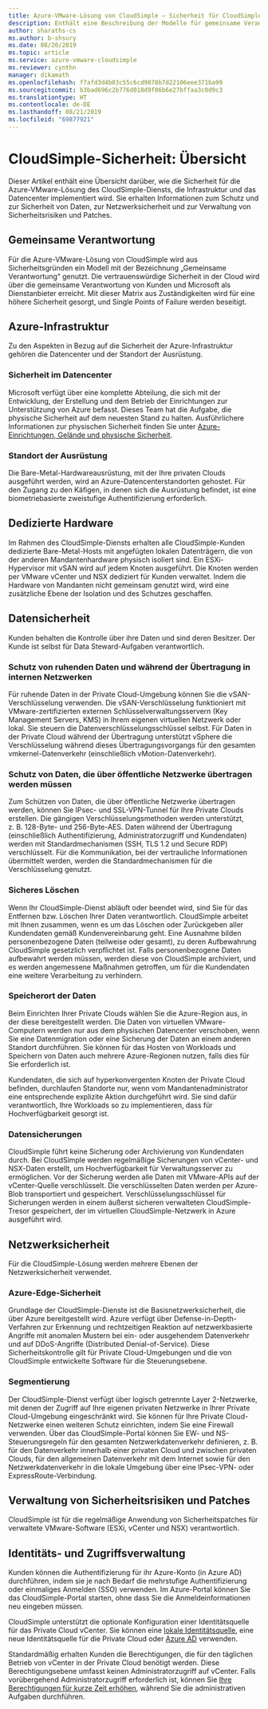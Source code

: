 ```yaml
---
title: Azure-VMware-Lösung von CloudSimple – Sicherheit für CloudSimple-Dienste
description: Enthält eine Beschreibung der Modelle für gemeinsame Verantwortung, mit denen für CloudSimple-Dienste für Sicherheit gesorgt wird.
author: sharaths-cs
ms.author: b-shsury
ms.date: 08/20/2019
ms.topic: article
ms.service: azure-vmware-cloudsimple
ms.reviewer: cynthn
manager: dikamath
ms.openlocfilehash: f7afd3d4b03c55c6cd9878b7d22106eee371ba99
ms.sourcegitcommit: b3bad696c2b776d018d9f06b6e27bffaa3c0d9c3
ms.translationtype: HT
ms.contentlocale: de-DE
ms.lasthandoff: 08/21/2019
ms.locfileid: "69877921"
---
```

# <a name="cloudsimple-security-overview"></a>CloudSimple-Sicherheit: Übersicht

Dieser Artikel enthält eine Übersicht darüber, wie die Sicherheit für die Azure-VMware-Lösung des CloudSimple-Diensts, die Infrastruktur und das Datencenter implementiert wird. Sie erhalten Informationen zum Schutz und zur Sicherheit von Daten, zur Netzwerksicherheit und zur Verwaltung von Sicherheitsrisiken und Patches.

## <a name="shared-responsibility"></a>Gemeinsame Verantwortung

Für die Azure-VMware-Lösung von CloudSimple wird aus Sicherheitsgründen ein Modell mit der Bezeichnung „Gemeinsame Verantwortung“ genutzt. Die vertrauenswürdige Sicherheit in der Cloud wird über die gemeinsame Verantwortung von Kunden und Microsoft als Dienstanbieter erreicht. Mit dieser Matrix aus Zuständigkeiten wird für eine höhere Sicherheit gesorgt, und Single Points of Failure werden beseitigt.

## <a name="azure-infrastructure"></a>Azure-Infrastruktur

Zu den Aspekten in Bezug auf die Sicherheit der Azure-Infrastruktur gehören die Datencenter und der Standort der Ausrüstung.

### <a name="datacenter-security"></a>Sicherheit im Datencenter

Microsoft verfügt über eine komplette Abteilung, die sich mit der Entwicklung, der Erstellung und dem Betrieb der Einrichtungen zur Unterstützung von Azure befasst. Dieses Team hat die Aufgabe, die physische Sicherheit auf dem neuesten Stand zu halten. Ausführlichere Informationen zur physischen Sicherheit finden Sie unter [Azure-Einrichtungen, Gelände und physische Sicherheit](../security/azure-physical-security.md).

### <a name="equipment-location"></a>Standort der Ausrüstung

Die Bare-Metal-Hardwareausrüstung, mit der Ihre privaten Clouds ausgeführt werden, wird an Azure-Datencenterstandorten gehostet.  Für den Zugang zu den Käfigen, in denen sich die Ausrüstung befindet, ist eine biometriebasierte zweistufige Authentifizierung erforderlich.

## <a name="dedicated-hardware"></a>Dedizierte Hardware

Im Rahmen des CloudSimple-Diensts erhalten alle CloudSimple-Kunden dedizierte Bare-Metal-Hosts mit angefügten lokalen Datenträgern, die von der anderen Mandantenhardware physisch isoliert sind. Ein ESXi-Hypervisor mit vSAN wird auf jedem Knoten ausgeführt. Die Knoten werden per VMware vCenter und NSX dediziert für Kunden verwaltet. Indem die Hardware von Mandanten nicht gemeinsam genutzt wird, wird eine zusätzliche Ebene der Isolation und des Schutzes geschaffen.

## <a name="data-security"></a>Datensicherheit

Kunden behalten die Kontrolle über ihre Daten und sind deren Besitzer. Der Kunde ist selbst für Data Steward-Aufgaben verantwortlich.

### <a name="data-protection-for-data-at-rest-and-data-in-motion-within-internal-networks"></a>Schutz von ruhenden Daten und während der Übertragung in internen Netzwerken

Für ruhende Daten in der Private Cloud-Umgebung können Sie die vSAN-Verschlüsselung verwenden. Die vSAN-Verschlüsselung funktioniert mit VMware-zertifizierten externen Schlüsselverwaltungsservern (Key Management Servers, KMS) in Ihrem eigenen virtuellen Netzwerk oder lokal.  Sie steuern die Datenverschlüsselungsschlüssel selbst. Für Daten in der Private Cloud während der Übertragung unterstützt vSphere die Verschlüsselung während dieses Übertragungsvorgangs für den gesamten vmkernel-Datenverkehr (einschließlich vMotion-Datenverkehr).

### <a name="data-protection-for-data-that-is-required-to-move-through-public-networks"></a>Schutz von Daten, die über öffentliche Netzwerke übertragen werden müssen

Zum Schützen von Daten, die über öffentliche Netzwerke übertragen werden, können Sie IPsec- und SSL-VPN-Tunnel für Ihre Private Clouds erstellen. Die gängigen Verschlüsselungsmethoden werden unterstützt, z. B. 128-Byte- und 256-Byte-AES. Daten während der Übertragung (einschließlich Authentifizierung, Administratorzugriff und Kundendaten) werden mit Standardmechanismen (SSH, TLS 1.2 und Secure RDP) verschlüsselt. Für die Kommunikation, bei der vertrauliche Informationen übermittelt werden, werden die Standardmechanismen für die Verschlüsselung genutzt.

### <a name="secure-disposal"></a>Sicheres Löschen

Wenn Ihr CloudSimple-Dienst abläuft oder beendet wird, sind Sie für das Entfernen bzw. Löschen Ihrer Daten verantwortlich. CloudSimple arbeitet mit Ihnen zusammen, wenn es um das Löschen oder Zurückgeben aller Kundendaten gemäß Kundenvereinbarung geht. Eine Ausnahme bilden personenbezogene Daten (teilweise oder gesamt), zu deren Aufbewahrung CloudSimple gesetzlich verpflichtet ist. Falls personenbezogene Daten aufbewahrt werden müssen, werden diese von CloudSimple archiviert, und es werden angemessene Maßnahmen getroffen, um für die Kundendaten eine weitere Verarbeitung zu verhindern.

### <a name="data-location"></a>Speicherort der Daten

Beim Einrichten Ihrer Private Clouds wählen Sie die Azure-Region aus, in der diese bereitgestellt werden. Die Daten von virtuellen VMware-Computern werden nur aus dem physischen Datencenter verschoben, wenn Sie eine Datenmigration oder eine Sicherung der Daten an einem anderen Standort durchführen. Sie können für das Hosten von Workloads und Speichern von Daten auch mehrere Azure-Regionen nutzen, falls dies für Sie erforderlich ist.

Kundendaten, die sich auf hyperkonvergenten Knoten der Private Cloud befinden, durchlaufen Standorte nur, wenn vom Mandantenadministrator eine entsprechende explizite Aktion durchgeführt wird. Sie sind dafür verantwortlich, Ihre Workloads so zu implementieren, dass für Hochverfügbarkeit gesorgt ist.

### <a name="data-backups"></a>Datensicherungen

CloudSimple führt keine Sicherung oder Archivierung von Kundendaten durch. Bei CloudSimple werden regelmäßige Sicherungen von vCenter- und NSX-Daten erstellt, um Hochverfügbarkeit für Verwaltungsserver zu ermöglichen. Vor der Sicherung werden alle Daten mit VMware-APIs auf der vCenter-Quelle verschlüsselt. Die verschlüsselten Daten werden per Azure-Blob transportiert und gespeichert. Verschlüsselungsschlüssel für Sicherungen werden in einem äußerst sicheren verwalteten CloudSimple-Tresor gespeichert, der im virtuellen CloudSimple-Netzwerk in Azure ausgeführt wird.

## <a name="network-security"></a>Netzwerksicherheit

Für die CloudSimple-Lösung werden mehrere Ebenen der Netzwerksicherheit verwendet.

### <a name="azure-edge-security"></a>Azure-Edge-Sicherheit

Grundlage der CloudSimple-Dienste ist die Basisnetzwerksicherheit, die über Azure bereitgestellt wird. Azure verfügt über Defense-in-Depth-Verfahren zur Erkennung und rechtzeitigen Reaktion auf netzwerkbasierte Angriffe mit anomalen Mustern bei ein- oder ausgehendem Datenverkehr und auf DDoS-Angriffe (Distributed Denial-of-Service). Diese Sicherheitskontrolle gilt für Private Cloud-Umgebungen und die von CloudSimple entwickelte Software für die Steuerungsebene.

### <a name="segmentation"></a>Segmentierung

Der CloudSimple-Dienst verfügt über logisch getrennte Layer 2-Netzwerke, mit denen der Zugriff auf Ihre eigenen privaten Netzwerke in Ihrer Private Cloud-Umgebung eingeschränkt wird. Sie können für Ihre Private Cloud-Netzwerke einen weiteren Schutz einrichten, indem Sie eine Firewall verwenden. Über das CloudSimple-Portal können Sie EW- und NS-Steuerungsregeln für den gesamten Netzwerkdatenverkehr definieren, z. B. für den Datenverkehr innerhalb einer privaten Cloud und zwischen privaten Clouds, für den allgemeinen Datenverkehr mit dem Internet sowie für den Netzwerkdatenverkehr in die lokale Umgebung über eine IPsec-VPN- oder ExpressRoute-Verbindung.

## <a name="vulnerability-and-patch-management"></a>Verwaltung von Sicherheitsrisiken und Patches

CloudSimple ist für die regelmäßige Anwendung von Sicherheitspatches für verwaltete VMware-Software (ESXi, vCenter und NSX) verantwortlich.

## <a name="identity-and-access-management"></a>Identitäts- und Zugriffsverwaltung

Kunden können die Authentifizierung für ihr Azure-Konto (in Azure AD) durchführen, indem sie je nach Bedarf die mehrstufige Authentifizierung oder einmaliges Anmelden (SSO) verwenden. Im Azure-Portal können Sie das CloudSimple-Portal starten, ohne dass Sie die Anmeldeinformationen neu eingeben müssen.

CloudSimple unterstützt die optionale Konfiguration einer Identitätsquelle für das Private Cloud vCenter. Sie können eine [lokale Identitätsquelle](set-vcenter-identity.md), eine neue Identitätsquelle für die Private Cloud oder [Azure AD](azure-ad.md) verwenden.

Standardmäßig erhalten Kunden die Berechtigungen, die für den täglichen Betrieb von vCenter in der Private Cloud benötigt werden. Diese Berechtigungsebene umfasst keinen Administratorzugriff auf vCenter. Falls vorübergehend Administratorzugriff erforderlich ist, können Sie [Ihre Berechtigungen für kurze Zeit erhöhen](escalate-private-cloud-privileges.md), während Sie die administrativen Aufgaben durchführen.
